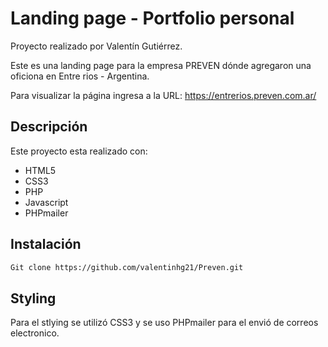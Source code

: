 # Landing page - Portfolio personal

Proyecto realizado por Valentín Gutiérrez.

Este es una landing page para la empresa PREVEN dónde agregaron una oficiona en Entre rios - Argentina.

Para visualizar la página ingresa a la URL: https://entrerios.preven.com.ar/



## Descripción

Este proyecto esta realizado con:
 - HTML5
 - CSS3
 - PHP
 - Javascript
 - PHPmailer


## Instalación


```sh
Git clone https://github.com/valentinhg21/Preven.git
```



## Styling

Para el stlying se utilizó CSS3 y se uso PHPmailer para el envió de correos electronico.

